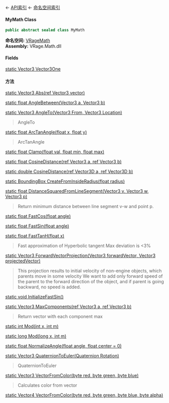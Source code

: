 ← [API索引](Api-Index) ← [命名空间索引](Namespace-Index)

#### MyMath Class

```csharp
public abstract sealed class MyMath
```

**命名空间:** [VRageMath](VRageMath)  
**Assembly:** VRage.Math.dll

#### Fields

[static Vector3 Vector3One](VRageMath.MyMath.Vector3One)

> 

#### 方法

[static Vector3 Abs(ref Vector3 vector)](VRageMath.MyMath.Abs)

> 

[static float AngleBetween(Vector3 a, Vector3 b)](VRageMath.MyMath.AngleBetween)

> 

[static Vector3 AngleTo(Vector3 From, Vector3 Location)](VRageMath.MyMath.AngleTo)

> AngleTo

[static float ArcTanAngle(float x, float y)](VRageMath.MyMath.ArcTanAngle)

> ArcTanAngle

[static float Clamp(float val, float min, float max)](VRageMath.MyMath.Clamp)

> 

[static float CosineDistance(ref Vector3 a, ref Vector3 b)](VRageMath.MyMath.CosineDistance)

> 

[static double CosineDistance(ref Vector3D a, ref Vector3D b)](VRageMath.MyMath.CosineDistance)

> 

[static BoundingBox CreateFromInsideRadius(float radius)](VRageMath.MyMath.CreateFromInsideRadius)

> 

[static float DistanceSquaredFromLineSegment(Vector3 v, Vector3 w, Vector3 p)](VRageMath.MyMath.DistanceSquaredFromLineSegment)

> Return minimum distance between line segment v-w and point p.

[static float FastCos(float angle)](VRageMath.MyMath.FastCos)

> 

[static float FastSin(float angle)](VRageMath.MyMath.FastSin)

> 

[static float FastTanH(float x)](VRageMath.MyMath.FastTanH)

> Fast approximation of Hyperbolic tangent Max deviation is <3%

[static Vector3 ForwardVectorProjection(Vector3 forwardVector, Vector3 projectedVector)](VRageMath.MyMath.ForwardVectorProjection)

> This projection results to initial velocity of non-engine objects, which parents move in some velocity We want to add only forward speed of the parent to the forward direction of the object, and if parent is going backward, no speed is added.

[static void InitializeFastSin()](VRageMath.MyMath.InitializeFastSin)

> 

[static Vector3 MaxComponents(ref Vector3 a, ref Vector3 b)](VRageMath.MyMath.MaxComponents)

> Return vector with each component max

[static int Mod(int x, int m)](VRageMath.MyMath.Mod)

> 

[static long Mod(long x, int m)](VRageMath.MyMath.Mod)

> 

[static float NormalizeAngle(float angle, float center = 0)](VRageMath.MyMath.NormalizeAngle)

> 

[static Vector3 QuaternionToEuler(Quaternion Rotation)](VRageMath.MyMath.QuaternionToEuler)

> QuaternionToEuler

[static Vector3 VectorFromColor(byte red, byte green, byte blue)](VRageMath.MyMath.VectorFromColor)

> Calculates color from vector

[static Vector4 VectorFromColor(byte red, byte green, byte blue, byte alpha)](VRageMath.MyMath.VectorFromColor)

> 

